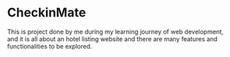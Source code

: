 # CheckinMate
This is project done by me during my learning journey of web development, and it is all about an hotel listing website and there are many features and functionalities to be explored.
